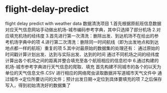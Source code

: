 # flight-delay-predict
flight delay predict with weather data
数据清洗项目
1.首先根据原航班信息数据对应天气信息网站手动做出机场-城市编码参考字典，其中只选择了部分机场
2.对应填充机场的经纬度
3.首先进行第一次清洗：删除出发、到达机场不在给出的参考机场字典中的项
4.进行第二次清洗：删除同一时间航线（即为出发地点和到达地点都一样的航班）重复的项
5.其中对最原始的数据集的处理还有：
  通过原始的时间戳计算计划出发、达到与实际出发、达到的时间
  通过不同机场之间的经纬度计算出各个机场之间的距离并整合填充至各个航班相应的信息栏中
6.通过构建的机场-城市参考字典进行天气信息的爬取、填充
  首先构建不同城市的各个的以天为单位的天气信息文件.CSV
  进行相应的网络爬虫读取数据并写道城市天气文件中
  通过城市->定位所要访问的文件；预计出发日期->定位到具体要填充的项
7.之后保存写入，得到初始清洗好的数据集了